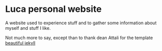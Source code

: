 # Luca personal website

A website used to experience stuff and to gather some information about myself and stuff I like.  

Not much more to say, except than to thank dean Attali for the template [beautiful jekyll](https://github.com/daattali/beautiful-jekyll)

